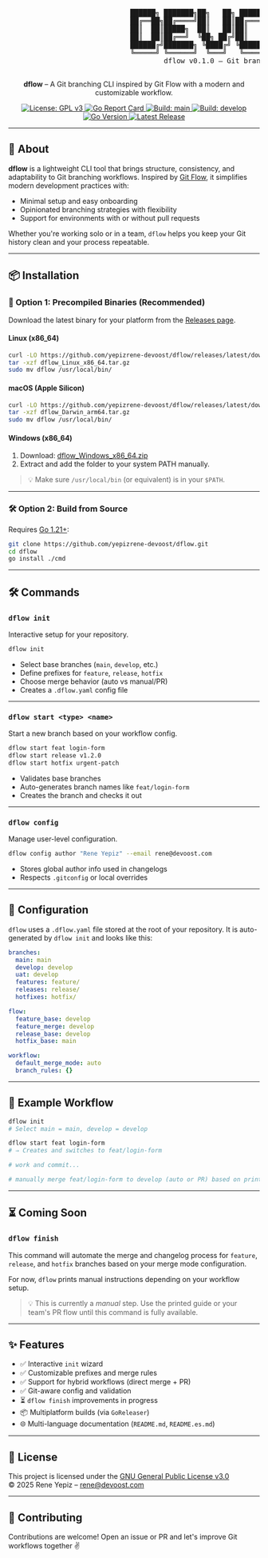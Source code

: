 <p align="center">
  <pre>
                             ██████╗ ███████╗██╗   ██╗ ██████╗  ██████╗ ███████╗████████╗
                             ██╔══██╗██╔════╝██║   ██║██╔═══██╗██╔═══██╗██╔════╝╚══██╔══╝
                             ██║  ██║█████╗  ██║   ██║██║   ██║██║   ██║███████╗   ██║   
                             ██║  ██║██╔══╝  ╚██╗ ██╔╝██║   ██║██║   ██║╚════██║   ██║   
                             ██████╔╝███████╗ ╚████╔╝ ╚██████╔╝╚██████╔╝███████║   ██║   
                             ╚═════╝ ╚══════╝  ╚═══╝   ╚═════╝  ╚═════╝ ╚══════╝   ╚═╝   
                                     dflow v0.1.0 – Git branching made simple
  </pre>
</p>

<p align="center"><b>dflow</b> – A Git branching CLI inspired by Git Flow with a modern and customizable workflow.</p>

<p align="center">
  <a href="https://www.gnu.org/licenses/gpl-3.0">
    <img src="https://img.shields.io/badge/License-GPLv3-blue.svg" alt="License: GPL v3">
  </a>
  <a href="https://goreportcard.com/report/github.com/yepizrene-devoost/dflow">
    <img src="https://goreportcard.com/badge/github.com/yepizrene-devoost/dflow" alt="Go Report Card">
  </a>
  <a href="https://github.com/yepizrene-devoost/dflow/actions/workflows/go.yml">
    <img src="https://img.shields.io/github/actions/workflow/status/yepizrene-devoost/dflow/go.yml?branch=main&label=build:%20main" alt="Build: main">
  </a>
  <a href="https://github.com/yepizrene-devoost/dflow/actions/workflows/go.yml">
    <img src="https://img.shields.io/github/actions/workflow/status/yepizrene-devoost/dflow/go.yml?branch=develop&label=build:%20develop" alt="Build: develop">
  </a>
  <a href="https://golang.org">
    <img src="https://img.shields.io/badge/go-%3E=1.20-blue" alt="Go Version">
  </a>
  <a href="https://github.com/yepizrene-devoost/dflow/releases">
    <img src="https://img.shields.io/github/v/release/yepizrene-devoost/dflow?sort=semver" alt="Latest Release">
  </a>
</p>


---

## 🚀 About

**dflow** is a lightweight CLI tool that brings structure, consistency, and adaptability to Git branching workflows. Inspired by [Git Flow](https://nvie.com/posts/a-successful-git-branching-model/), it simplifies modern development practices with:

- Minimal setup and easy onboarding
- Opinionated branching strategies with flexibility
- Support for environments with or without pull requests

Whether you're working solo or in a team, `dflow` helps you keep your Git history clean and your process repeatable.

---

## 📦 Installation

### 🧪 Option 1: Precompiled Binaries (Recommended)

Download the latest binary for your platform from the [Releases page](https://github.com/yepizrene-devoost/dflow/releases).

#### Linux (x86_64)
```bash
curl -LO https://github.com/yepizrene-devoost/dflow/releases/latest/download/dflow_Linux_x86_64.tar.gz
tar -xzf dflow_Linux_x86_64.tar.gz
sudo mv dflow /usr/local/bin/
```

#### macOS (Apple Silicon)
```bash
curl -LO https://github.com/yepizrene-devoost/dflow/releases/latest/download/dflow_Darwin_arm64.tar.gz
tar -xzf dflow_Darwin_arm64.tar.gz
sudo mv dflow /usr/local/bin/
```

#### Windows (x86_64)

1. Download: [dflow_Windows_x86_64.zip](https://github.com/yepizrene-devoost/dflow/releases/latest/download/dflow_Windows_x86_64.zip)  
2. Extract and add the folder to your system PATH manually.

> 💡 Make sure `/usr/local/bin` (or equivalent) is in your `$PATH`.

---

### 🛠 Option 2: Build from Source

Requires [Go 1.21+](https://golang.org/doc/install):

```bash
git clone https://github.com/yepizrene-devoost/dflow.git
cd dflow
go install ./cmd
```

---

## 🛠️ Commands

### `dflow init`

Interactive setup for your repository.

```bash
dflow init
```

- Select base branches (`main`, `develop`, etc.)
- Define prefixes for `feature`, `release`, `hotfix`
- Choose merge behavior (auto vs manual/PR)
- Creates a `.dflow.yaml` config file

---

### `dflow start <type> <name>`

Start a new branch based on your workflow config.

```bash
dflow start feat login-form
dflow start release v1.2.0
dflow start hotfix urgent-patch
```

- Validates base branches
- Auto-generates branch names like `feat/login-form`
- Creates the branch and checks it out

---

### `dflow config`

Manage user-level configuration.

```bash
dflow config author "Rene Yepiz" --email rene@devoost.com
```

- Stores global author info used in changelogs
- Respects `.gitconfig` or local overrides

---

## 🔧 Configuration

`dflow` uses a `.dflow.yaml` file stored at the root of your repository. It is auto-generated by `dflow init` and looks like this:

```yaml
branches:
  main: main
  develop: develop
  uat: develop
  features: feature/
  releases: release/
  hotfixes: hotfix/

flow:
  feature_base: develop
  feature_merge: develop
  release_base: develop
  hotfix_base: main

workflow:
  default_merge_mode: auto
  branch_rules: {}
```

---

## 🧪 Example Workflow

```bash
dflow init
# Select main = main, develop = develop

dflow start feat login-form
# ⇒ Creates and switches to feat/login-form

# work and commit...

# manually merge feat/login-form to develop (auto or PR) based on printed instructions
```

---

## ⏳ Coming Soon

### `dflow finish`

This command will automate the merge and changelog process for `feature`, `release`, and `hotfix` branches based on your merge mode configuration.

For now, `dflow` prints manual instructions depending on your workflow setup.

> 💡 This is currently a *manual* step. Use the printed guide or your team's PR flow until this command is fully available.

---

## ✨ Features

- ✅ Interactive `init` wizard
- ✅ Customizable prefixes and merge rules
- ✅ Support for hybrid workflows (direct merge + PR)
- ✅ Git-aware config and validation
- ⏳ `dflow finish` improvements in progress
- 📦 Multiplatform builds (via `GoReleaser`)
- 🌐 Multi-language documentation (`README.md`, `README.es.md`)

---

## 📄 License

This project is licensed under the [GNU General Public License v3.0](LICENSE)  
© 2025 Rene Yepiz – rene@devoost.com

---

## 🤝 Contributing

Contributions are welcome! Open an issue or PR and let's improve Git workflows together ✌️
